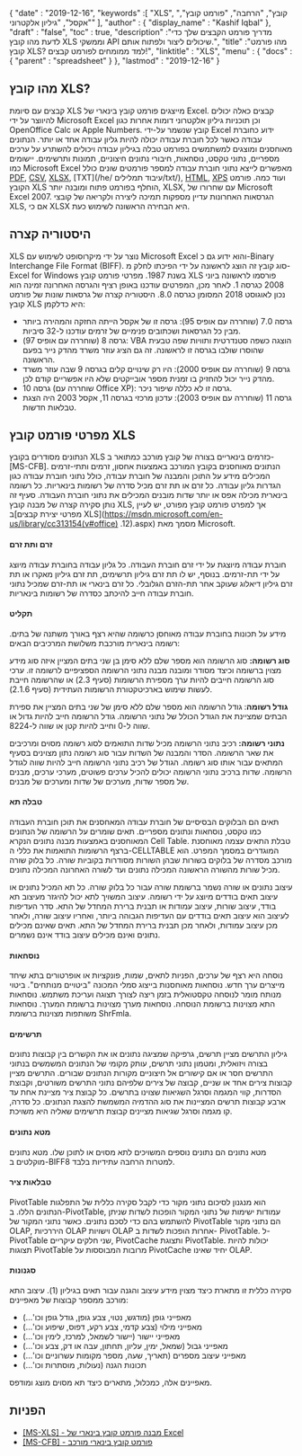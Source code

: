 {
  "date" : "2019-12-16",
  "keywords" :[ "XLS", "קובץ", "הרחבה", "פורמט קובץ", "אקסל", "גיליון אלקטרוני" ],
  "author" : {
    "display_name" : "Kashif Iqbal"
},
  "draft" : "false",
  "toc" : true,
  "description" :"מדריך פורמט הקבצים שלך כדי לדעת מהו קובץ XLS וממשקי API שיכולים ליצור ולפתוח אותם.",
  "title" :"מהו פורמט קובץ XLS? למד ממומחים לפורמט קבצים!",
  "linktitle" : "XLS",
  "menu" : {
    "docs" : {
      "parent" : "spreadsheet"
}
},
  "lastmod" : "2019-12-16"
}

## מהו קובץ XLS?

קבצים עם סיומת XLS מייצגים פורמט קובץ בינארי של Excel. קבצים כאלה יכולים להיווצר על ידי Microsoft Excel וכן תוכניות גיליון אלקטרוני דומות אחרות כגון OpenOffice Calc או Apple Numbers. קובץ שנשמר על-ידי Excel ידוע כחוברת עבודה כאשר לכל חוברת עבודה יכולה להיות גליון עבודה אחד או יותר. הנתונים מאוחסנים ומוצגים למשתמשים בפורמט טבלה בגיליון עבודה ויכולים להשתרע על ערכים מספריים, נתוני טקסט, נוסחאות, חיבורי נתונים חיצוניים, תמונות ותרשימים. יישומים כמו Microsoft Excel מאפשרים לייצא נתוני חוברת עבודה למספר פורמטים שונים כולל [PDF](/he/pdf/), [CSV](/he/spreadsheet/csv/), [XLSX](/he/spreadsheet/xlsx/), [TXT](/he/ עיבוד תמלילים/txt/), [HTML](/he/web/html/), [XPS](/he/page-description-language/xps/) ועוד כמה. פורמט הקובץ XLS הוחלף בפורמט פתוח ומובנה יותר, XLSX, עם שחרורו של Microsoft Excel 2007. הגרסאות האחרונות עדיין מספקות תמיכה ליצירה ולקריאה של קובצי XLS, אם כי XLSX היא הבחירה הראשונה לשימוש כעת.

## היסטוריה קצרה

XLS נוצר על ידי מיקרוסופט לשימוש עם Microsoft Excel והוא ידוע גם כ-Binary Interchange File Format (BIFF). סוג קובץ זה הוצג לראשונה על ידי הפיכתו לחלק מ-Excel for Windows בשנת 1987. מפרטי פורמט קובץ XLS פורסמו לראשונה ביוני 2008 כגרסה 1. לאחר מכן, המפרטים עודכנו באופן רציף והגרסה האחרונה זמינה הוא נכון לאוגוסט 2018 המסומן כגרסה 8.0. היסטוריה קצרה של גרסאות שונות של פורמט קובץ XLS היא כדלקמן:

* גרסה 7.0 (שוחררה עם אופיס 95): גרסה זו של אקסל הייתה החזקה והמהירה ביותר מבין כל הגרסאות ושכתובים פנימיים של זרמים עודכנו ל-32 סיביות.
* גרסה 8 (שוחררה עם אופיס 97): VBA הוצגה כשפה סטנדרטית ותוויות שפה טבעית שהוסרו שולבו בגרסה זו לראשונה. זה גם הציג עוזר משרד מהדק נייר בפעם הראשונה.
* גרסה 9 (שוחררה עם אופיס 2000): היו רק שינויים קלים בגרסה 9 שבה עוזר משרד מהדק נייר יכול להחזיק בו זמנית מספר אובייקטים שלא היו אפשריים קודם לכן.
* גרסה 10 (שוחררה עם Office XP): גרסה זו לא כללה שיפור ניכר.
* גרסה 11 (שוחררה עם אופיס 2003): עדכון מרכזי בגרסה 11, אקסל 2003 היה הצגת טבלאות חדשות.

## מפרטי פורמט קובץ XLS ##

הנתונים מסודרים בקובץ XLS כזרמים בינאריים בצורה של קובץ מורכב כמתואר ב-[MS-CFB]. הנתונים מאוחסנים בקובץ המורכב באמצעות אחסון, זרמים ותתי-זרמים המכילים מידע על התוכן והמבנה של חוברת עבודה, כולל נתוני חוברת עבודה כגון הגדרות גליון עבודה. כל זרם או תת זרם מכיל סדרה של רשומות בינאריות. כל רשומה בינארית מכילה אפס או יותר שדות מובנים המכילים את נתוני חוברת העבודה. סעיף זה נותן סקירה קצרה של מבנה קובץ XLS, אך למפרט פורמט קובץ מפורט, יש לעיין ב[מפרטי יצירת קבצים XLS](https://msdn.microsoft.com/en-us/library/cc313154(v#office) .12).aspx) מסמך מאת Microsoft.

#### זרם ותת זרם ####

חוברת עבודה מיוצגת על ידי זרם חוברת העבודה. כל גליון עבודה בחוברת עבודה מיוצג על ידי תת-זרמים. בנוסף, יש לו תת זרם גיליון תרשימים, תת זרם גיליון מאקרו או תת זרם גיליון דיאלוג שעוקב אחר תת-הזרם הגלובלי. כל זרם בינארי או תת-זרם שמכיל נתוני חוברת עבודה חייב להיכתב כסדרה של רשומות בינאריות.

#### תקליט ####

מידע על תכונות בחוברת עבודה מאוחסן כרשומה שהיא רצף באורך משתנה של בתים. רשומה בינארית מורכבת משלושת המרכיבים הבאים:

**סוג רשומה:** סוג הרשומה הוא מספר שלם ללא סימן בן שני בתים המציין איזה סוג מידע מצוין ברשומה וכיצד מסודר ומובנה מבנה נתוני הרשומה הספציפיים לרשומה זו. ערכי סוג הרשומה חייבים להיות ערך מספירת הרשומות (סעיף 2.3) או שהרשומה חייבת לעשות שימוש בארכיטקטורת הרשומות העתידית (סעיף 2.1.6).

**גודל רשומה**: גודל הרשומה הוא מספר שלם ללא סימן של שני בתים המציין את ספירת הבתים שמציינת את הגודל הכולל של נתוני הרשומה. גודל הרשומה חייב להיות גדול או שווה ל-0 וחייב להיות קטן או שווה ל-8224.

**נתוני רשומה:** רכיב נתוני הרשומה מכיל שדות התואמים לסוג רשומה מסוים ומרכיבים את שאר הרשומה. הסדר והמבנה של השדות עבור סוג רשומה נתון מצוינים בסעיף המתאים עבור אותו סוג רשומה. הגודל של רכיב נתוני הרשומה חייב להיות שווה לגודל הרשומה. שדות ברכיב נתוני הרשומה יכולים להכיל ערכים פשוטים, מערכי ערכים, מבנים של מספר שדות, מערכים של שדות ומערכים של מבנים.

#### טבלה תא ####

תאים הם הבלוקים הבסיסיים של חוברת עבודה המאחסנים את תוכן חוברת העבודה כמו טקסט, נוסחאות ונתונים מספריים. תאים שומרים על הרשומה של הנתונים המאוחסנים באמצעות מבנה נתונים הנקרא Cell Table. טבלת התאים עצמה מאוחסנת ברצף הרשומות התואמות את כללי ה-CELLTABLE המוגדרים במסמך המפרט. הוא מורכב מסדרה של בלוקים בשורות שבהן השורות מסודרות בקוביות שורה. כל בלוק שורה מכיל שורות מהשורה הראשונה המכילה נתונים ועד לשורה האחרונה המכילה נתונים.

עיצוב נתונים או שורה נשמר ברשומת שורה עבור כל בלוק שורה. כל תא המכיל נתונים או עיצוב תאים בודדים מיוצג על ידי רשומה. עיצוב המשויך לתא יכול להיגזר מעיצוב תא בודד, עיצוב שורות, עיצוב עמודות או תבנית ברירת המחדל של התא. סדר העדיפות לעיצוב הוא עיצוב תאים בודדים עם העדיפות הגבוהה ביותר, ואחריו עיצוב שורה, ולאחר מכן עיצוב עמודות, ולאחר מכן תבנית ברירת המחדל של התא. תאים שאינם מכילים נתונים ואינם מכילים עיצוב בודד אינם נשמרים.

#### נוסחאות ####

נוסחה היא רצף של ערכים, הפניות לתאים, שמות, פונקציות או אופרטורים בתא שיחד מייצרים ערך חדש. נוסחאות מאוחסנות בייצוג סמלי המכונה "ביטויים מנותחים". ביטוי מנותח מומר לנוסחה טקסטואלית בזמן ריצה לצורך תצוגה ועריכת משתמש. נוסחאות התא מצוינות ברשומת הנוסחה. נוסחאות מערך מצוינות ברשומת המערך. נוסחאות משותפות מצוינות ברשומת ShrFmla.

#### תרשימים ####

גיליון התרשים מציין תרשים, גרפיקה שמציגה נתונים או את הקשרים בין קבוצות נתונים בצורה ויזואלית, ומטמון נתוני תרשים, עותק מקומי של הנתונים המשמשים בנתוני התרשים חסר או אם קישורים אל חיצוניים מקורות הנתונים שבורים. התרשים מציין קבוצות צירים אחד או שניים, קבוצה של צירים שלפיהם נתוני התרשים משורטים, וקבוצת הסדרות, קווי המגמה וסרגל השגיאות שצוינו בתרשים. כל קבוצת ציר מציינת אחת עד ארבע קבוצות תרשים המציינות את סוג ההדמיה המשמשת להצגת הנתונים. כל סדרה, קו מגמה וסרגל שגיאות מציינים קבוצת תרשימים שאליה היא משויכת.

#### מטא נתונים ####

מטא נתונים הם נתונים נוספים המשויכים לתא מסוים או לתוכן שלו. מטא נתונים מוקלטים ב-BIFF8 למטרות הרחבה עתידיות בלבד.

#### טבלאות ציר ####

PivotTable הוא מנגנון לסיכום נתוני מקור כדי לקבל סקירה כללית של התפלגות הנתונים הללו. ב-PivotTable, עמודות ישימות של נתוני המקור הופכות לשדות שניתן להשתמש בהם כדי לסכם נתונים. כאשר נתוני המקור של PivotTable הם נתוני מקור OLAP, היררכיות OLAP וישויות OLAP אחרות הופכות לשדות ב- PivotTable.
ל- PivotTable שני חלקים עיקריים, PivotCache ותצוגת PivotTable. יכולות להיות תצוגות PivotTable מרובות המבוססות על PivotCache יחיד שאינו OLAP.

#### סגנונות ####

סקירה כללית זו מתארת כיצד מצוין מידע עיצוב והגנה עבור תאים בגיליון (1). עיצוב התא מורכב ממספר קבוצות של מאפיינים:

* מאפייני גופן (מודגש, נטוי, צבע גופן, גודל גופן וכו'...)
* מאפייני מילוי (צבע קדמי, צבע רקע, דפוס, שיפוע וכו'...)
* מאפייני יישור (יישור לשמאל, למרכז, לימין וכו'...)
* מאפייני גבול (שמאל, ימין, עליון, תחתון, עבה או דק, צבע וכו'...)
* מאפייני עיצוב מספרים (תאריך, שעה, מספר מקומות עשרוניים וכו'...)
* תכונות הגנה (נעולות, מוסתרות וכו'...)

מאפיינים אלה, כמכלול, מתארים כיצד תא מסוים מוצג ומודפס.

## הפניות ##

* [[MS-XLS] - מבנה פורמט קובץ בינארי של Excel](https://msdn.microsoft.com/en-us/library/cc313154(v#office.12).aspx)
* [[MS-CFB] - פורמט קובץ בינארי מורכב](https://msdn.microsoft.com/en-us/library/dd942138.aspx)

